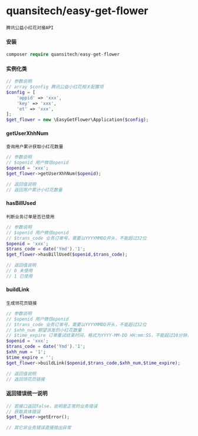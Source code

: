 # quansitech/easy-get-flower
```text
腾讯公益小红花对接API
```

#### 安装

```php
composer require quansitech/easy-get-flower
```


####  实例化类
```php
// 参数说明
// array $config 腾讯公益小红花相关配置项
$config = [
    'appid' => 'xxx',
    'key' => 'xxx',
    'et' => 'xxx',
];
$get_flower = new \EasyGetFlower\Application($config);
```

#### getUserXhhNum
```text
查询用户累计获取小红花数量
```
```php
// 参数说明
// $openid 用户微信openid
$openid = 'xxx';
$get_flower->getUserXhhNum($openid);

// 返回值说明
// 返回用户累计小红花数量
```
  
#### hasBillUsed
```text
判断业务订单是否已使用
```
```php
// 参数说明
// $openid 用户微信openid
// $trans_code 业务订单号，需要以YYYYMMDD开头，不能超过32位
$openid = 'xxx';
$trans_code = date('Ymd').'1';
$get_flower->hasBillUsed($openid,$trans_code);

// 返回值说明
// 0 未使用
// 1 已使用
```
  
#### buildLink
```text
生成领花页链接
```
```php
// 参数说明
// $openid 用户微信openid
// $trans_code 业务订单号，需要以YYYYMMDD开头，不能超过32位
// $xhh_num 期望派发的小红花数量
// $time_expire 订单重试结束时间，格式为YYYY-MM-DD HH:mm:SS，不能超过10分钟，若为空则当前时间加10分钟
$openid = 'xxx';
$trans_code = date('Ymd').'1';
$xhh_num = '1';
$time_expire = '';
$get_flower->buildLink($openid,$trans_code,$xhh_num,$time_expire);

// 返回值说明
// 返回领花页链接
```

#### 返回错误统一说明
```php
// 若接口返回false，说明是正常的业务错误
// 获取具体错误
$get_flower->getError();

// 其它非业务错误直接抛出异常
```